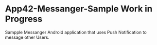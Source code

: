 App42-Messanger-Sample  Work in Progress
======================

Sampple Messanger Android application that uses Push Notification to message other Users.


